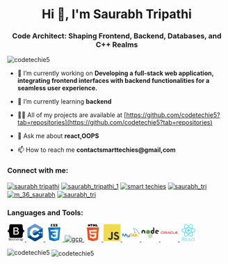 <h1 align="center">Hi 👋, I'm Saurabh Tripathi</h1>
<h3 align="center">Code Architect: Shaping Frontend, Backend, Databases, and C++ Realms</h3>

<p align="left"> <img src="https://komarev.com/ghpvc/?username=codetechie5&label=Profile%20views&color=0e75b6&style=flat" alt="codetechie5" /> </p>

- 🔭 I’m currently working on **Developing a full-stack web application, integrating frontend interfaces with backend functionalities for a seamless user experience.**

- 🌱 I’m currently learning **backend**

- 👨‍💻 All of my projects are available at [https://github.com/codetechie5?tab=repositories](https://github.com/codetechie5?tab=repositories)

- 💬 Ask me about **react,OOPS**

- 📫 How to reach me **contactsmarttechies@gmail,com**

<h3 align="left">Connect with me:</h3>
<p align="left">
<a href="https://linkedin.com/in/saurabh tripathi" target="blank"><img align="center" src="https://raw.githubusercontent.com/rahuldkjain/github-profile-readme-generator/master/src/images/icons/Social/linked-in-alt.svg" alt="saurabh tripathi" height="30" width="40" /></a>
<a href="https://instagram.com/saurabh_tripathi_1" target="blank"><img align="center" src="https://raw.githubusercontent.com/rahuldkjain/github-profile-readme-generator/master/src/images/icons/Social/instagram.svg" alt="saurabh_tripathi_1" height="30" width="40" /></a>
<a href="https://www.youtube.com/c/smart techies" target="blank"><img align="center" src="https://www.youtube.com/@smarttechies2336" alt="smart techies" height="30" width="40" /></a>
<a href="https://www.codechef.com/users/saurabh_tri" target="blank"><img align="center" src="https://cdn.jsdelivr.net/npm/simple-icons@3.1.0/icons/codechef.svg" alt="saurabh_tri" height="30" width="40" /></a>
<a href="https://www.hackerrank.com/m_36_saurabh" target="blank"><img align="center" src="https://raw.githubusercontent.com/rahuldkjain/github-profile-readme-generator/master/src/images/icons/Social/hackerrank.svg" alt="m_36_saurabh" height="30" width="40" /></a>
<a href="https://www.leetcode.com/saurabh_tri" target="blank"><img align="center" src="https://raw.githubusercontent.com/rahuldkjain/github-profile-readme-generator/master/src/images/icons/Social/leet-code.svg" alt="saurabh_tri" height="30" width="40" /></a>
</p>

<h3 align="left">Languages and Tools:</h3>
<p align="left"> <a href="https://getbootstrap.com" target="_blank" rel="noreferrer"> <img src="https://raw.githubusercontent.com/devicons/devicon/master/icons/bootstrap/bootstrap-plain-wordmark.svg" alt="bootstrap" width="40" height="40"/> </a> <a href="https://www.w3schools.com/cpp/" target="_blank" rel="noreferrer"> <img src="https://raw.githubusercontent.com/devicons/devicon/master/icons/cplusplus/cplusplus-original.svg" alt="cplusplus" width="40" height="40"/> </a> <a href="https://www.w3schools.com/css/" target="_blank" rel="noreferrer"> <img src="https://raw.githubusercontent.com/devicons/devicon/master/icons/css3/css3-original-wordmark.svg" alt="css3" width="40" height="40"/> </a> <a href="https://cloud.google.com" target="_blank" rel="noreferrer"> <img src="https://www.vectorlogo.zone/logos/google_cloud/google_cloud-icon.svg" alt="gcp" width="40" height="40"/> </a> <a href="https://www.w3.org/html/" target="_blank" rel="noreferrer"> <img src="https://raw.githubusercontent.com/devicons/devicon/master/icons/html5/html5-original-wordmark.svg" alt="html5" width="40" height="40"/> </a> <a href="https://developer.mozilla.org/en-US/docs/Web/JavaScript" target="_blank" rel="noreferrer"> <img src="https://raw.githubusercontent.com/devicons/devicon/master/icons/javascript/javascript-original.svg" alt="javascript" width="40" height="40"/> </a> <a href="https://www.mysql.com/" target="_blank" rel="noreferrer"> <img src="https://raw.githubusercontent.com/devicons/devicon/master/icons/mysql/mysql-original-wordmark.svg" alt="mysql" width="40" height="40"/> </a> <a href="https://nodejs.org" target="_blank" rel="noreferrer"> <img src="https://raw.githubusercontent.com/devicons/devicon/master/icons/nodejs/nodejs-original-wordmark.svg" alt="nodejs" width="40" height="40"/> </a> <a href="https://www.oracle.com/" target="_blank" rel="noreferrer"> <img src="https://raw.githubusercontent.com/devicons/devicon/master/icons/oracle/oracle-original.svg" alt="oracle" width="40" height="40"/> </a> <a href="https://reactjs.org/" target="_blank" rel="noreferrer"> <img src="https://raw.githubusercontent.com/devicons/devicon/master/icons/react/react-original-wordmark.svg" alt="react" width="40" height="40"/> </a> </p>

<p><img align="left" src="https://github-readme-stats.vercel.app/api/top-langs?username=codetechie5&show_icons=true&locale=en&layout=compact" alt="codetechie5" /></p>

<p>&nbsp;<img align="center" src="https://github-readme-stats.vercel.app/api?username=codetechie5&show_icons=true&locale=en" alt="codetechie5" /></p>
